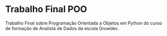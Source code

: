 # Trabalho Final  POO
 Trabalho Final sobre Programação Orientada a Objetos em Python do curso de formação de Analista de Dados da escola Growdev.
